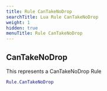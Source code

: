```yaml
---
title: Rule CanTakeNoDrop
searchTitle: Lua Rule CanTakeNoDrop
weight: 1
hidden: true
menuTitle: Rule CanTakeNoDrop
---
```

## CanTakeNoDrop

This represents a CanTakeNoDrop Rule
```lua
Rule.CanTakeNoDrop
```
